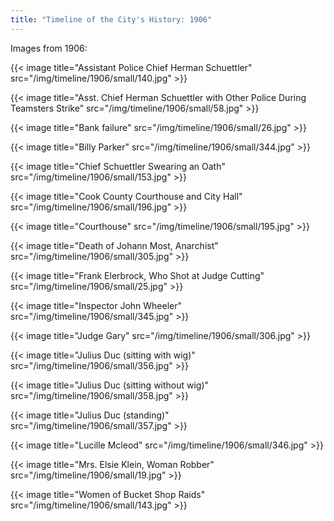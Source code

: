 ```yaml
---
title: "Timeline of the City's History: 1906"
---
```

Images from 1906:

{{< image title="Assistant Police Chief Herman Schuettler" src="/img/timeline/1906/small/140.jpg" >}}

{{< image title="Asst. Chief Herman Schuettler with Other Police During Teamsters Strike" src="/img/timeline/1906/small/58.jpg" >}}

{{< image title="Bank failure" src="/img/timeline/1906/small/26.jpg" >}}

{{< image title="Billy Parker" src="/img/timeline/1906/small/344.jpg" >}}

{{< image title="Chief Schuettler Swearing an Oath" src="/img/timeline/1906/small/153.jpg" >}}

{{< image title="Cook County Courthouse and City Hall" src="/img/timeline/1906/small/196.jpg" >}}

{{< image title="Courthouse" src="/img/timeline/1906/small/195.jpg" >}}

{{< image title="Death of Johann Most, Anarchist" src="/img/timeline/1906/small/305.jpg" >}}

{{< image title="Frank Elerbrock, Who Shot at Judge Cutting" src="/img/timeline/1906/small/25.jpg" >}}

{{< image title="Inspector John Wheeler" src="/img/timeline/1906/small/345.jpg" >}}

{{< image title="Judge Gary" src="/img/timeline/1906/small/306.jpg" >}}

{{< image title="Julius Duc (sitting with wig)" src="/img/timeline/1906/small/356.jpg" >}}

{{< image title="Julius Duc (sitting without wig)" src="/img/timeline/1906/small/358.jpg" >}}

{{< image title="Julius Duc (standing)" src="/img/timeline/1906/small/357.jpg" >}}

{{< image title="Lucille Mcleod" src="/img/timeline/1906/small/346.jpg" >}}

{{< image title="Mrs. Elsie Klein, Woman Robber" src="/img/timeline/1906/small/19.jpg" >}}

{{< image title="Women of Bucket Shop Raids" src="/img/timeline/1906/small/143.jpg" >}}
